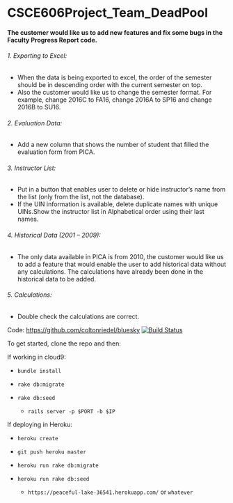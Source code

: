 # CSCE606Project_Team_DeadPool

#### The customer would like us to add new features and fix some bugs in the Faculty Progress Report code.
###### 1. Exporting to Excel:
* When the data is being exported to excel, the order of the semester should be in descending order with the current semester on top.
* Also the customer would like us to change the semester format. For example, change 2016C to FA16, change 2016A to SP16 and change 2016B to SU16.

###### 2. Evaluation Data:
* Add a new column that shows the number of student that filled the evaluation form from PICA.

###### 3. Instructor List:
* Put in a button that enables user to delete or hide instructor’s name from the list (only from the list, not the database).
* If the UIN information is available, delete duplicate names with unique UINs.Show the instructor list in Alphabetical order using their last names.

###### 4. Historical Data (2001 – 2009):
* The only data available in PICA is from 2010, the customer would like us to add a feature that would enable the user to add historical data without any calculations. The calculations have already been done in the historical data to be added.

###### 5. Calculations:
* Double check the calculations are correct.

Code: https://github.com/coltonriedel/bluesky
[![Build Status](https://travis-ci.org/rebelScrum606/faculty-report-preparation.svg?branch=master)](https://travis-ci.org/rebelScrum606/faculty-report-preparation)

To get started, clone the repo and then:

If working in cloud9: 
* `bundle install`
* `rake db:migrate`
* `rake db:seed`

   * `rails server -p $PORT -b $IP `


If deploying in Heroku: 
* `heroku create`
* `git push heroku master`
* `heroku run rake db:migrate`
* `heroku run rake db:seed`

   * `https://peaceful-lake-36541.herokuapp.com/` or `whatever`
   
